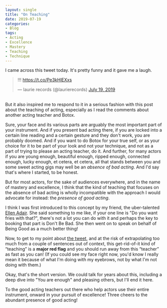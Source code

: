 ```yaml
---
layout: single
title: "On Teaching"
date: 2019-07-19
categories:
- Blog
tags:
- Acting
- Excellence
- Mastery
- Teaching
- Technique
---
```

I came across this tweet today. It's pretty funny and it gave me a laugh.

<blockquote class="twitter-tweet"><p lang="und" dir="ltr">!!! <a href="https://t.co/Pe3kHlEXxs">https://t.co/Pe3kHlEXxs</a></p>&mdash; laurie records (@laurierecords) <a href="https://twitter.com/laurierecords/status/1152275249217409024?ref_src=twsrc%5Etfw">July 19, 2019</a></blockquote> <script async src="https://platform.twitter.com/widgets.js" charset="utf-8"></script>
<br />
But it also inspired me to respond to it in a serious fashion with this post about the teaching of acting, especially as I read the comments about another acting teacher and Botox.

Sure, your face and its various parts are arguably the most important part of your instrument. And if you present bad acting there, if you are locked into a certain line reading and a certain gesture and they don't work, you are probably doomed. And if you want to do Botox for your true self, or as your choice for it to be part of your look and not your technique, and not as a part of trying to please an acting teacher, do it. And further, for many actors if you are young enough, beautiful enough, ripped enough, connected enough, lucky enough, et cetera, et cetera, all that stands between you and some sweet acting gigs may well be an _absence of bad acting_. And I'd say that's where I started, to be honest.

But for most actors, for the sake of audiences everywhere, and in the name of mastery and excellence, I think that the kind of teaching that focuses on the absence of bad acting is wholly incompatible with the approach I would advocate for instead: the _presence of good acting_.

I think I was first introduced to this concept by my friend, the uber-talented [Ellen Adair](https://www.imdb.com/name/nm2436248/). She said something to me like, if your one line is "Do you want fries with that?", there's not a lot you can do with it and perhaps the key to booking that part is Don't Be Bad. She then went on to speak on behalf of Being Good as a much better thing!

Now, to get to my point about [the tweet](https://t.co/Pe3kHlEXxs), and at the risk of extrapolating too much from a couple of sentences out of context, this get-rid-of-it kind of “teaching” is a **major red flag** and you should run away from this “teacher” as fast as you can! (If you could see my face right now, you'd know I really mean it because of what I'm doing with my eyebrows, not by what I'm not doing with them.)

Okay, that's the short version. We could talk for years about this, including a deep dive into "You are enough" and pleasing others, but I'll end it here.

To the good acting teachers out there who help actors use their entire instrument, onward in your pursuit of excellence! Three cheers to the abundant presence of good acting!
